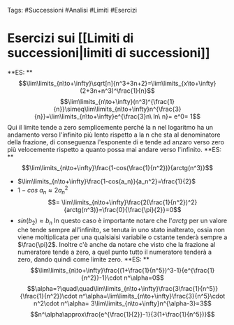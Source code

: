 Tags: #Successioni #Analisi #Limiti  #Esercizi
# Esercizi sui [[Limiti di successioni|limiti di successioni]]
**ES: **
$$\lim\limits_{n\to+\infty}\sqrt[n]{n^3+3n+2}=\lim\limits_{x\to+\infty}(2+3n+n^3)^\frac{1}{n}$$
$$\lim\limits_{n\to+\infty}(n^3)^{\frac{1}{n}}\simeq\lim\limits_{n\to+\infty}n^{\frac{3}{n}}=\lim\limits_{n\to+\infty}e^{\frac{3}n\ ln\ n}= e^0= 1$$
Qui il limite tende a zero semplicemente perché la n nel logaritmo ha un andamento verso l'infinito più lento rispetto a la n che sta al denominatore della frazione, di conseguenza l'esponente di e tende ad anzaro verso zero più velocemente rispetto a quanto possa mai andare verso l'infinito.
**ES: **
$$\lim\limits_{n\to+\infty}\frac{1-cos(\frac{1}{n^2})}{arctg(n^3)}$$
- $\lim\limits_{n\to+\infty}\frac{1-cos(a_n)}{a_n^2}=\frac{1}{2}$
- $1-cos\ a_n\approx2a_n^2$
$$= \lim\limits_{n\to+\infty}\frac{2(\frac{1}{n^2})^2}{arctg(n^3)}=\frac{0}{\frac{\pi}{2}}=0$$
- $sin(b_2)\approx b_n$
In questo caso è importante notare che l'$arctg$ per un valore che tende sempre all'infinito, se tenuta in uno stato inalterato, ossia non viene moltiplicata per una qualsiaisi variabile o cstante tenderà sempre a $\frac{\pi}2$. Inoltre c'è anche da notare che visto che la frazione al numeratore tende a zero, a quel punto tutto il numeratore tenderà a zero, dando quindi come limite zero.
**ES: **
$$\lim\limits_{n\to+\infty}\frac{(1+\frac{1}{n^5})^3-1}{e^{\frac{1}{n^2}}-1}\cdot n^\alpha=0$$
$$\alpha=?\quad\quad\lim\limits_{n\to+\infty}\frac{3\frac{1}{n^5}}{\frac{1}{n^2}}\cdot n^\alpha=\lim\limits_{n\to+\infty}\frac{3}{n^5}\cdot n^2\cdot n^\alpha= 3\lim\limits_{n\to+\infty}n^{\alpha-3}=3$$
$$n^\alpha\approx\frac{e^{\frac{1}{2}}-1}{3(1+\frac{1}{n^5})}$$

